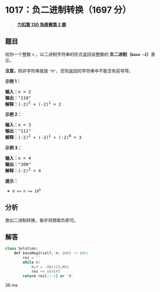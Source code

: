 # 1017：负二进制转换（1697 分）


> <u>**[力扣第 130 场周赛第 2 题](https://leetcode.cn/problems/convert-to-base-2/)**</u>

## 题目

<p>给你一个整数 <code>n</code> ，以二进制字符串的形式返回该整数的 <strong>负二进制（<code>base -2</code>）</strong>表示。</p>

<p><strong>注意，</strong>除非字符串就是 <code>"0"</code>，否则返回的字符串中不能含有前导零。</p>



<p><strong>示例 1：</strong></p>

<pre>
<strong>输入：</strong>n = 2
<strong>输出：</strong>"110"
<strong>解释：</strong>(-2)<sup>2</sup> + (-2)<sup>1</sup> = 2
</pre>

<p><strong>示例 2：</strong></p>

<pre>
<strong>输入：</strong>n = 3
<strong>输出：</strong>"111"
<strong>解释：</strong>(-2)<sup>2</sup> + (-2)<sup>1</sup> + (-2)<sup>0</sup> = 3
</pre>

<p><strong>示例 3：</strong></p>

<pre>
<strong>输入：</strong>n = 4
<strong>输出：</strong>"100"
<strong>解释：</strong>(-2)<sup>2</sup> = 4
</pre>



<p><strong>提示：</strong></p>

<ul>
<li><code>0 &lt;= n &lt;= 10<sup>9</sup></code></li>
</ul>


## 分析

类似二进制转换，每步将商取负即可。

## 解答


```python
class Solution:
    def baseNeg2(self, n: int) -> str:
        res = ''
        while n:
            n,r = -(n//2),n%2
            res += str(r)
        return res[::-1] or '0'
```
36 ms
